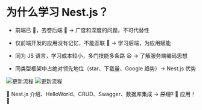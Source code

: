 # 为什么学习 Nest.js？

- 前端已 🙈，去卷后端 🐒 → 广度和深度的问题，不可代替性

- 仅前端开发的应用没有记忆，不能互联 🤔 → 学习后端，为应用赋能

- 同为 JS 语言，学习成本较小，多门技能多条路 😆 → 了解服务端编码思想

- 同类型框架中占绝对领先地位（star、下载量、Google 趋势）→ Nest.js 优势

<img :src="$withBase('/images/npm.png')" alt="更新流程">
<img :src="$withBase('/images/trend.png')" alt="更新流程">

🚩 Nest.js 介绍、HelloWorld、CRUD、Swagger、数据库集成 → ~~原理?~~ 🤷 应用！🙋
